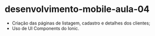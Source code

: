 # desenvolvimento-mobile-aula-04
* Criação das páginas de listagem, cadastro e detalhes dos clientes;
* Uso de UI Components do Ionic.
